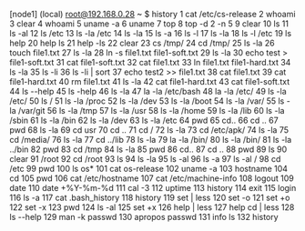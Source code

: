 [node1] (local) root@192.168.0.28 ~
$ history
    1  cat /etc/cs-release
    2  whoami
    3  clear
    4  whoami
    5  uname -a
    6  uname
    7  top
    8  top -d 2 -n 5
    9  clear
   10  ls
   11  ls -al
   12  ls /etc
   13  ls -la /etc
   14  ls -la
   15  ls -a
   16  ls -l
   17  ls -la
   18  ls -l /etc
   19  ls help
   20  help ls
   21  help -ls
   22  clear
   23  cs /tmp/
   24  cd /tmp/
   25  ls -la
   26  touch file1.txt
   27  ls -la
   28  ln -s file1.txt file1-soft.txt
   29  ls -la
   30  echo test > file1-soft.txt
   31  cat file1-soft.txt
   32  cat file1.txt
   33  ln file1.txt file1-hard.txt
   34  ls -la
   35  ls -li
   36  ls -li | sort
   37  echo test2 >> file1.txt
   38  cat file1.txt
   39  cat file1-hard.txt
   40  rm file1.txt
   41  ls -la
   42  cat file1-hard.txt
   43  cat file1-soft.txt
   44  ls --help
   45  ls -help
   46  ls -la
   47  la -la /etc/bash
   48  la -la /etc/
   49  ls -la /etc/
   50  ls /
   51  ls -la /proc
   52  ls -la /dev
   53  ls -la /boot
   54  ls -la /var/
   55  ls -la /var/git
   56  ls -la /tmp
   57  ls -la /usr
   58  ls -la /home
   59  ls -la /lib
   60  ls -la /sbin
   61  ls -la /bin
   62  ls -la /dev
   63  ls -la /etc
   64  pwd
   65  cd..
   66  cd ..
   67  pwd
   68  ls -la
   69  cd usr
   70  cd ..
   71  cd /
   72  ls -la
   73  cd /etc/apk/
   74  ls -la
   75  cd /media/
   76  ls -la
   77  cd ../lib
   78  ls -la
   79  la -la /bin/
   80  ls -la /bin/
   81  ls -la ../bin
   82  pwd
   83  cd /tmp
   84  ls -la
   85  pwd
   86  cd..
   87  cd ..
   88  pwd
   89  ls
   90  clear
   91  /root
   92  cd /root
   93  ls
   94  ls -la
   95  ls -al
   96  ls -a
   97  ls -al /
   98  cd /etc
   99  pwd
  100  ls os*
  101  cat os-release
  102  uname -a
  103  hostname
  104  cd
  105  pwd
  106  cat /etc/hostname
  107  cat /etc/machine-info
  108  logout
  109  date
  110  date +%Y-%m-%d
  111  cal -3
  112  uptime
  113  history
  114  exit
  115  login
  116  ls -a
  117  cat .bash_history
  118  history
  119  set | less
  120  set -o
  121  set +o
  122  set -x
  123  pwd
  124  ls -al
  125  set +x
  126  help | less
  127  help cd | less
  128  ls --help
  129  man -k passwd
  130  apropos passwd
  131  info ls
  132  history